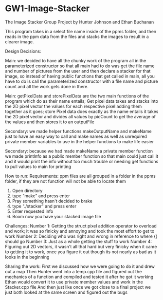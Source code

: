# GW1-Image-Stacker


The Image Stacker Group Project by Hunter Johnson and Ethan Buchanan

This program takes in a select file name inside of the ppms folder, and then reads in the ppm data from the files and stacks the images to result in a clearer image.

Design Decisions:

Main: we decided to have all the chunky work of the program all in the parameterized constructor so that all main had to do was get the file name and number of pictures from the user and then declare a stacker for that image, so instead of having public functions that get called in main, all you have to do is call the parameterized constructor with a file name and picture count and all the work gets done in there.

Main: getPixelData and storePixelData are the two main functions of the program which do as their name entails; Get pixel data takes and stacks into the 2D pixel vector the values for each respective pixel adding them together as it goes; store Pixel data does exactly as the name entails it takes the 2D pixel vector and divides all values by picCount to get the average of the values and then stores it to an outputFile

Secondary: we made helper functions makeOutputName and makeName just to have an easy way to call and make names as well as unrequired private member variables to use in the helper functions to make life easier

Secondary: because we had made makeName a private member function we made printInfo as a public member function so that main could just call it and it would print the info without too much trouble or needing get functions to pull values to main for printing


How to run:
Requirements: ppm files are all grouped in a folder in the ppms folder, if they are not function will not be able to locate them
1. Open directory
2. type "make" and press enter
3. Pray something hasn't decided to brake
4. type "./stacker" and press enter
5. Enter requested info
6. Boom now you have your stacked image file

Challenges:
Number 1: Getting the struct pixel addition operator to overload and work; it was so finicky and annoying and took the most effort to get to work
Number 2: Deciding who was right and wrong in reference to where {} should go
Number 3: Just as a whole getting the stuff to work
Number 4: Figuring out 2D vectors, it wasn't all that hard but very finicky when it came to getting it to work, once you figure it out though its not nearly as bad as it looks in the beginning


Sharing the work:
First we discussed how we were going to do it and drew out a map
Then Hunter went into a temp.cpp file and figured out the mechanics of a function and compiled and tested it after he got it working Ethan would convert it to use private member values and work in the Stacker.cpp file
And then just like once we got close to a final project we just both looked at the same screen and figured out the bugs

